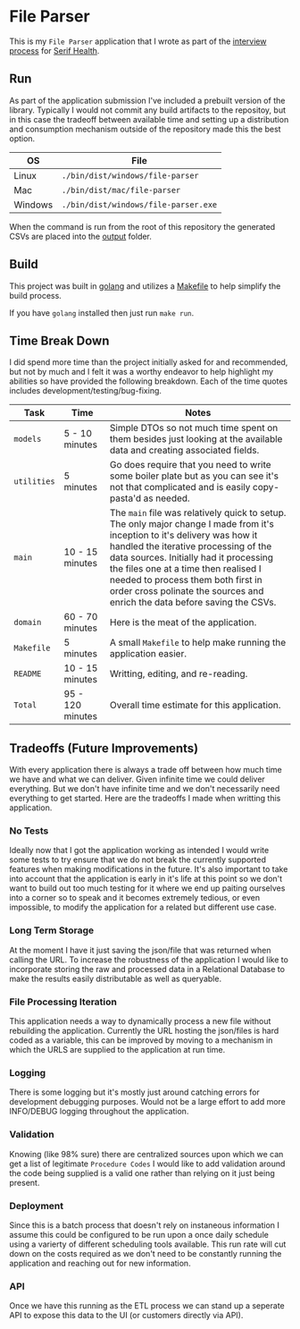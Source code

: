 # File Parser

This is my `File Parser` application that I wrote as part of the [interview process](https://github.com/serif-health/takehome) for [Serif Health](https://www.serifhealth.com/).

## Run

As part of the application submission I've included a prebuilt version of the library. Typically I would not commit any build artifacts to the repositoy, but in this case the tradeoff between available time and setting up a distribution and consumption mechanism outside of the repository made this the best option.

| OS | File |
| --- | --- |
| Linux | `./bin/dist/windows/file-parser` |
| Mac | `./bin/dist/mac/file-parser` |
| Windows | `./bin/dist/windows/file-parser.exe` |

When the command is run from the root of this repository the generated CSVs are placed into the [output](./output/) folder.

## Build

This project was built in [golang](https://go.dev/doc/install) and utilizes a [Makefile](https://www.gnu.org/software/make/manual/make.html) to help simplify the build process.

If you have `golang` installed then just run `make run`.

## Time Break Down

I did spend more time than the project initially asked for and recommended, but not by much and I felt it was a worthy endeavor to help highlight my abilities so have provided the following breakdown. Each of the time quotes includes development/testing/bug-fixing.

| Task | Time | Notes |
|---|---|---|
| `models` | 5 - 10 minutes | Simple DTOs so not much time spent on them besides just looking at the available data and creating associated fields. |
| `utilities` | 5 minutes | Go does require that you need to write some boiler plate but as you can see it's not that complicated and is easily copy-pasta'd as needed. |
| `main` | 10 - 15 minutes | The `main` file was relatively quick to setup. The only major change I made from it's inception to it's delivery was how it handled the iterative processing of the data sources. Initially had it processing the files one at a time then realised I needed to process them both first in order cross polinate the sources and enrich the data before saving the CSVs. |
| `domain` | 60 - 70 minutes | Here is the meat of the application. |
| `Makefile` | 5 minutes | A small `Makefile` to help make running the application easier. |
| `README` | 10 - 15 minutes | Writting, editing, and re-reading. |
| `Total` | 95 - 120 minutes | Overall time estimate for this application. |

## Tradeoffs (Future Improvements)

With every application there is always a trade off between how much time we have and what we can deliver. Given infinite time we could deliver everything. But we don't have infinite time and we don't necessarily need everything to get started. Here are the tradeoffs I made when writting this application. 

### No Tests

Ideally now that I got the application working as intended I would write some tests to try ensure that we do not break the currently supported features when making modifications in the future. It's also important to take into account that the application is early in it's life at this point so we don't want to build out too much testing for it where we end up paiting ourselves into a corner so to speak and it becomes extremely tedious, or even impossible, to modify the application for a related but different use case.  

### Long Term Storage

At the moment I have it just saving the json/file that was returned when calling the URL. To increase the robustness of the application I would like to incorporate storing the raw and processed data in a Relational Database to make the results easily distributable as well as queryable.

### File Processing Iteration

This application needs a way to dynamically process a new file without rebuilding the application. Currently the URL hosting the json/files is hard coded as a variable, this can be improved by moving to a mechanism in which the URLS are supplied to the application at run time.

### Logging

There is some logging but it's mostly just around catching errors for development debugging purposes. Would not be a large effort to add more INFO/DEBUG logging throughout the application. 

### Validation

Knowing (like 98% sure) there are centralized sources upon which we can get a list of legitimate `Procedure Codes` I would like to add validation around the code being supplied is a valid one rather than relying on it just being present. 

### Deployment

Since this is a batch process that doesn't rely on instaneous information I assume this could be configured to be run upon a once daily schedule using a varierty of different scheduling tools available. This run rate will cut down on the costs required as we don't need to be constantly running the application and reaching out for new information. 

### API

Once we have this running as the ETL process we can stand up a seperate API to expose this data to the UI (or customers directly via API).

